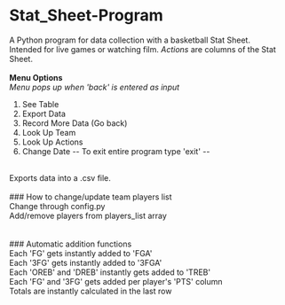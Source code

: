 # Stat_Sheet-Program

A Python program for data collection with a basketball Stat Sheet. <br/>
Intended for live games or watching film. *Actions* are columns of the Stat Sheet.<br/>
<br/>
**Menu Options**
<br/>
*Menu pops up when 'back' is entered as input*<br/>
1. See Table 
2. Export Data 
3. Record More Data (Go back) 
4. Look Up Team 
5. Look Up Actions
6. Change Date
-- To exit entire program type 'exit' --
<br/>
Exports data into a .csv file.
<br/>
<br/>
### How to change/update team players list
<br/>
Change through config.py <br/>
Add/remove players from players_list array <br/>
<br/>
<br/>
### Automatic addition functions
<br/>
Each 'FG' gets instantly added to 'FGA' <br/>
Each '3FG' gets instantly added to '3FGA' <br/>
Each 'OREB' and 'DREB' instantly gets added to 'TREB' <br/>
Each 'FG' and '3FG' gets added per player's 'PTS' column <br/>
Totals are instantly calculated in the last row<br/>
